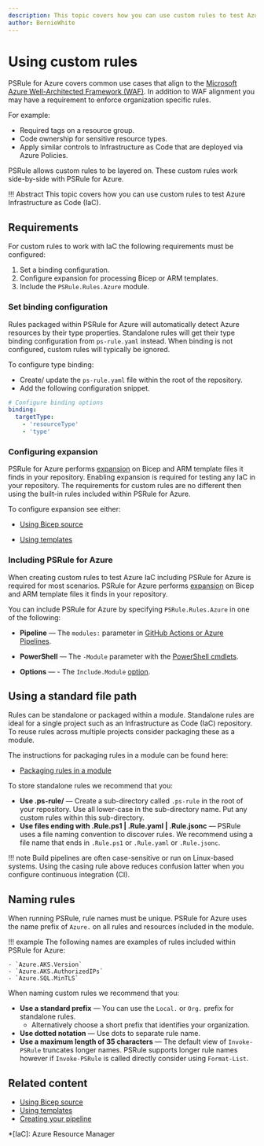 ```yaml
---
description: This topic covers how you can use custom rules to test Azure Infrastructure as Code.
author: BernieWhite
---
```


# Using custom rules

PSRule for Azure covers common use cases that align to the [Microsoft Azure Well-Architected Framework (WAF)][1].
In addition to WAF alignment you may have a requirement to enforce organization specific rules.

For example:

- Required tags on a resource group.
- Code ownership for sensitive resource types.
- Apply similar controls to Infrastructure as Code that are deployed via Azure Policies.

PSRule allows custom rules to be layered on.
These custom rules work side-by-side with PSRule for Azure.

  [1]: https://learn.microsoft.com/azure/well-architected/

!!! Abstract
    This topic covers how you can use custom rules to test Azure Infrastructure as Code (IaC).

## Requirements

For custom rules to work with IaC the following requirements must be configured:

1. Set a binding configuration.
2. Configure expansion for processing Bicep or ARM templates.
3. Include the `PSRule.Rules.Azure` module.

### Set binding configuration

Rules packaged within PSRule for Azure will automatically detect Azure resources by their type properties.
Standalone rules will get their type binding configuration from `ps-rule.yaml` instead.
When binding is not configured, custom rules will typically be ignored.

To configure type binding:

- Create/ update the `ps-rule.yaml` file within the root of the repository.
- Add the following configuration snippet.

```yaml title="ps-rule.yaml"
# Configure binding options
binding:
  targetType:
    - 'resourceType'
    - 'type'
```

### Configuring expansion

PSRule for Azure performs [expansion][2] on Bicep and ARM template files it finds in your repository.
Enabling expansion is required for testing any IaC in your repository.
The requirements for custom rules are no different then using the built-in rules included within PSRule for Azure.

To configure expansion see either:

- [Using Bicep source](../using-bicep.md)
- [Using templates](../using-templates.md)

  [2]: ../faq.md#what-is-expansion

### Including PSRule for Azure

When creating custom rules to test Azure IaC including PSRule for Azure is required for most scenarios.
PSRule for Azure performs [expansion][2] on Bicep and ARM template files it finds in your repository.

You can include PSRule for Azure by specifying `PSRule.Rules.Azure` in one of the following:

- **Pipeline** &mdash; The `modules:` parameter in [GitHub Actions or Azure Pipelines][3].
- **PowerShell** &mdash; The `-Module` parameter with the [PowerShell cmdlets][4].
- **Options** &mdash; - The `Include.Module` [option][5].

  [3]: ../creating-your-pipeline.md
  [4]: ../creating-your-pipeline.md
  [5]: https://microsoft.github.io/PSRule/v2/concepts/PSRule/en-US/about_PSRule_Options/#includemodule

## Using a standard file path

Rules can be standalone or packaged within a module.
Standalone rules are ideal for a single project such as an Infrastructure as Code (IaC) repository.
To reuse rules across multiple projects consider packaging these as a module.

The instructions for packaging rules in a module can be found here:

- [Packaging rules in a module][6]

To store standalone rules we recommend that you:

- **Use .ps-rule/** &mdash; Create a sub-directory called `.ps-rule` in the root of your repository.
  Use all lower-case in the sub-directory name.
  Put any custom rules within this sub-directory.
- **Use files ending with .Rule.ps1 | .Rule.yaml | .Rule.jsonc** &mdash;
  PSRule uses a file naming convention to discover rules.
  We recommend using a file name that ends in `.Rule.ps1` or `.Rule.yaml` or `.Rule.jsonc`.

!!! note
    Build pipelines are often case-sensitive or run on Linux-based systems.
    Using the casing rule above reduces confusion latter when you configure continuous integration (CI).

  [6]: https://microsoft.github.io/PSRule/stable/authoring/packaging-rules/

## Naming rules

When running PSRule, rule names must be unique.
PSRule for Azure uses the name prefix of `Azure.` on all rules and resources included in the module.

!!! example
    The following names are examples of rules included within PSRule for Azure:

    - `Azure.AKS.Version`
    - `Azure.AKS.AuthorizedIPs`
    - `Azure.SQL.MinTLS`

When naming custom rules we recommend that you:

- **Use a standard prefix** &mdash; You can use the `Local.` or `Org.` prefix for standalone rules.
  - Alternatively choose a short prefix that identifies your organization.
- **Use dotted notation** &mdash; Use dots to separate rule name.
- **Use a maximum length of 35 characters** &mdash; The default view of `Invoke-PSRule` truncates longer names.
  PSRule supports longer rule names however if `Invoke-PSRule` is called directly consider using `Format-List`.

## Related content

- [Using Bicep source](using-bicep.md)
- [Using templates](using-templates.md)
- [Creating your pipeline](creating-your-pipeline.md)

*[IaC]: Azure Resource Manager
